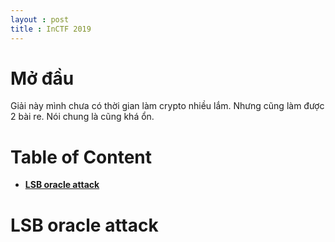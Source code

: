 ```yaml
---
layout : post 
title : InCTF 2019  
---  
```


# Mở đầu  
Giải này mình chưa có thời gian làm crypto nhiều lắm. Nhưng cũng làm được 2 bài re. Nói chung là cũng khá ổn.  

# Table of Content  
 - [**LSB oracle attack**](#wu1)  



<a name="wu1">  
</a>  

# LSB oracle attack 

